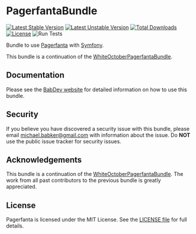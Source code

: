 # PagerfantaBundle

[![Latest Stable Version](https://poser.pugx.org/babdev/pagerfanta-bundle/v)](https://packagist.org/packages/babdev/pagerfanta-bundle) [![Latest Unstable Version](https://poser.pugx.org/babdev/pagerfanta-bundle/v/unstable)](https://packagist.org/packages/babdev/pagerfanta-bundle) [![Total Downloads](https://poser.pugx.org/babdev/pagerfanta-bundle/downloads)](https://packagist.org/packages/babdev/pagerfanta-bundle) [![License](https://poser.pugx.org/babdev/pagerfanta-bundle/license)](https://packagist.org/packages/babdev/pagerfanta-bundle) ![Run Tests](https://github.com/BabDev/PagerfantaBundle/workflows/Run%20Tests/badge.svg?branch=3.x)

Bundle to use [Pagerfanta](https://github.com/whiteoctober/Pagerfanta) with [Symfony](https://github.com/symfony/symfony).

This bundle is a continuation of the [WhiteOctoberPagerfantaBundle](https://github.com/whiteoctober/WhiteOctoberPagerfantaBundle).

## Documentation

Please see the [BabDev website](https://www.babdev.com/open-source/packages/pagerfantabundle/docs/3.x/intro) for detailed information on how to use this bundle.

## Security

If you believe you have discovered a security issue with this bundle, please email michael.babker@gmail.com with information about the issue.  Do **NOT** use the public issue tracker for security issues.

## Acknowledgements

This bundle is a continuation of the [WhiteOctoberPagerfantaBundle](https://github.com/whiteoctober/WhiteOctoberPagerfantaBundle). The work from all past contributors to the previous bundle is greatly appreciated.

## License

Pagerfanta is licensed under the MIT License. See the [LICENSE file](/LICENSE) for full details.
